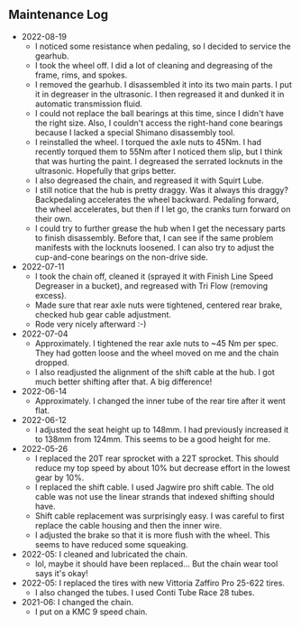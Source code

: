 ## Maintenance Log

- 2022-08-19
  - I noticed some resistance when pedaling, so I decided to service the
    gearhub.
  - I took the wheel off. I did a lot of cleaning and degreasing of the
    frame, rims, and spokes.
  - I removed the gearhub. I disassembled it into its two main parts. I
    put it in degreaser in the ultrasonic. I then regreased it and
    dunked it in automatic transmission fluid.
  - I could not replace the ball bearings at this time, since I didn't
    have the right size. Also, I couldn't access the right-hand cone
    bearings because I lacked a special Shimano disassembly tool.
  - I reinstalled the wheel. I torqued the axle nuts to 45Nm. I had
    recently torqued them to 55Nm after I noticed them slip, but I think
    that was hurting the paint. I degreased the serrated locknuts in the
    ultrasonic. Hopefully that grips better.
  - I also degreased the chain, and regreased it with Squirt Lube.
  - I still notice that the hub is pretty draggy. Was it always this
    draggy? Backpedaling accelerates the wheel backward. Pedaling
    forward, the wheel accelerates, but then if I let go, the cranks
    turn forward on their own.
  - I could try to further grease the hub when I get the necessary parts
    to finish disassembly. Before that, I can see if the same problem
    manifests with the locknuts loosened. I can also try to adjust the
    cup-and-cone bearings on the non-drive side.
- 2022-07-11
  - I took the chain off, cleaned it (sprayed it with Finish Line Speed
    Degreaser in a bucket), and regreased with Tri Flow (removing
    excess).
  - Made sure that rear axle nuts were tightened, centered rear brake,
    checked hub gear cable adjustment.
  - Rode very nicely afterward :-)
- 2022-07-04
  - Approximately. I tightened the rear axle nuts to ~45 Nm per spec.
    They had gotten loose and the wheel moved on me and the chain
    dropped.
  - I also readjusted the alignment of the shift cable at the hub. I got
    much better shifting after that. A big difference!
- 2022-06-14
  - Approximately. I changed the inner tube of the rear tire after it
    went flat.
- 2022-06-12
  - I adjusted the seat height up to 148mm. I had previously increased
    it to 138mm from 124mm. This seems to be a good height for me.
- 2022-05-26
  - I replaced the 20T rear sprocket with a 22T sprocket. This should
    reduce my top speed by about 10% but decrease effort in the lowest
    gear by 10%.
  - I replaced the shift cable. I used Jagwire pro shift cable. The
    old cable was not use the linear strands that indexed shifting
    should have.
  - Shift cable replacement was surprisingly easy. I was careful to
    first replace the cable housing and then the inner wire.
  - I adjusted the brake so that it is more flush with the wheel. This
    seems to have reduced some squeaking.
- 2022-05: I cleaned and lubricated the chain.
  - lol, maybe it should have been replaced... But the chain wear tool
    says it's okay!
- 2022-05: I replaced the tires with new Vittoria Zaffiro Pro 25-622
  tires.
  - I also changed the tubes. I used Conti Tube Race 28 tubes.
- 2021-06: I changed the chain.
  - I put on a KMC 9 speed chain.
